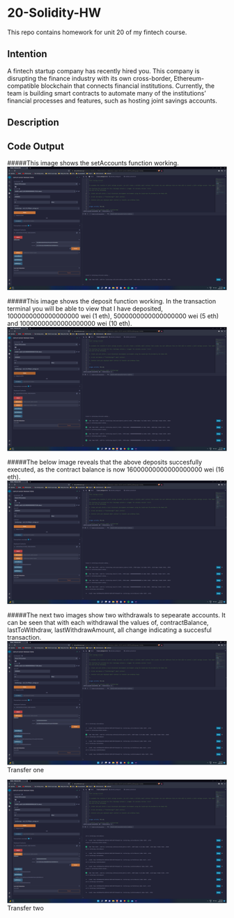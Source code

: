 # 20-Solidity-HW
This repo contains homework for unit 20 of my fintech course.

## Intention
A fintech startup company has recently hired you. This company is disrupting the finance industry with its own cross-border, Ethereum-compatible blockchain that connects financial institutions. Currently, the team is building smart contracts to automate many of the institutions’ financial processes and features, such as hosting joint savings accounts.

## Description


## Code Output
#####This image shows the setAccounts function working.
![](https://raw.githubusercontent.com/TRU-K/20-Solidity-HW/main/Images/setAccounts_function.png)

#####This image shows the deposit function working. In the transaction terminal you will be able to view that I have deposited, 1000000000000000000 wei (1 eth), 5000000000000000000 wei (5 eth) and 10000000000000000000 wei (10 eth).
![](https://raw.githubusercontent.com/TRU-K/20-Solidity-HW/main/Images/deposit_wei.png)

#####The below image reveals that the above deposits succesfully executed, as the contract balance is now 16000000000000000000 wei (16 eth).
![](https://raw.githubusercontent.com/TRU-K/20-Solidity-HW/main/Images/contractBalance_function.png)

#####The next two images show two withdrawals to sepearate accounts. It can be seen that with each withdrawal the values of, contractBalance, lastToWithdraw, lastWithdrawAmount, all change indicating a succesful transaction.
![](https://raw.githubusercontent.com/TRU-K/20-Solidity-HW/main/Images/first_withdrawal.png)
Transfer one

![](https://raw.githubusercontent.com/TRU-K/20-Solidity-HW/main/Images/second_withdrawal.png)
Transfer two
